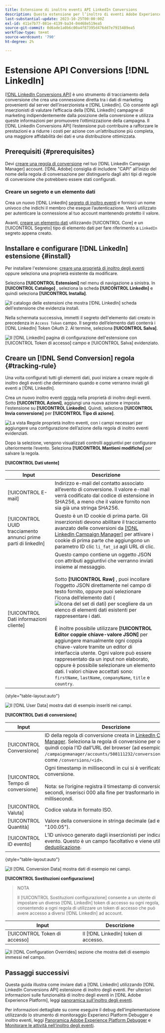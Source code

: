 ```yaml
---
title: Estensione di inoltro eventi API LinkedIn Conversions
description: Questa estensione per l’inoltro di eventi Adobe Experience Platform consente di misurare le prestazioni della campagna di marketing LinkedIn.
last-substantial-update: 2023-10-25T00:00:00Z
exl-id: 411e7b77-081e-4139-ba34-04468e519ea5
source-git-commit: 0d6ade1a0b6c00a4f87395d476dd7e7915489ea5
workflow-type: tm+mt
source-wordcount: '790'
ht-degree: 2%

---
```


# Estensione API Conversions [!DNL LinkedIn]

[[!DNL LinkedIn Conversions API]](https://learn.microsoft.com/en-us/linkedin/marketing/integrations/ads-reporting/conversions-api) è uno strumento di tracciamento della conversione che crea una connessione diretta tra i dati di marketing provenienti dal server dell’inserzionista e [!DNL LinkedIn]. Ciò consente agli inserzionisti di valutare l’efficacia della [!DNL LinkedIn] campagne di marketing indipendentemente dalla posizione della conversione e utilizza queste informazioni per promuovere l’ottimizzazione della campagna. Il [!DNL LinkedIn Conversions API] l’estensione può contribuire a rafforzare le prestazioni e a ridurre i costi per azione con un’attribuzione più completa, una maggiore affidabilità dei dati e una distribuzione ottimizzata.

## Prerequisiti {#prerequisites}

Devi [creare una regola di conversione](https://www.linkedin.com/help/lms/answer/a1657171) nel tuo [!DNL LinkedIn Campaign Manager] account. [!DNL Adobe] consiglia di includere &quot;CAPI&quot; all’inizio del nome della regola di conversazione per distinguerlo dagli altri tipi di regole di conversione che potrebbero essere stati configurati.

### Creare un segreto e un elemento dati

Crea un nuovo [!DNL LinkedIn] [segreto di inoltro eventi](../../../ui/event-forwarding/secrets.md) e fornisci un nome univoco che indichi il membro che esegue l’autenticazione. Verrà utilizzato per autenticare la connessione al tuo account mantenendo protetto il valore.

Avanti, [creare un elemento dati](../../../ui/managing-resources/data-elements.md#create-a-data-element) utilizzando [!UICONTROL Core] e un [!UICONTROL Segreto] tipo di elemento dati per fare riferimento a `LinkedIn` segreto appena creato.

## Installare e configurare [!DNL LinkedIn] estensione {#install}

Per installare l&#39;estensione: [creare una proprietà di inoltro degli eventi](../../../ui/event-forwarding/overview.md#properties) oppure seleziona una proprietà esistente da modificare.

Seleziona **[!UICONTROL Estensioni]** nel menu di navigazione a sinistra. In **[!UICONTROL Catalogo]** , seleziona la scheda **[!UICONTROL LinkedIn]** e quindi seleziona **[!UICONTROL Installa]**.

![Il catalogo delle estensioni che mostra [!DNL LinkedIn] scheda dell&#39;estensione che evidenzia install.](../../../images/extensions/server/linkedin/install-extension.png)

Nella schermata successiva, immetti il segreto dell&#39;elemento dati creato in precedenza in `Access Token` campo. Il segreto dell’elemento dati conterrà i [!DNL LinkedIn] Token OAuth 2. Al termine, seleziona **[!UICONTROL Salva]**.

![Il [!DNL LinkedIn] pagina di configurazione dell&#39;estensione con [!UICONTROL Token di accesso] campo e [!UICONTROL Salva] evidenziato.](../../../images/extensions/server/linkedin/configure-extension.png)

## Creare un [!DNL Send Conversion] regola {#tracking-rule}

Una volta configurati tutti gli elementi dati, puoi iniziare a creare regole di inoltro degli eventi che determinano quando e come verranno inviati gli eventi a [!DNL LinkedIn].

Crea un nuovo inoltro eventi [regola](../../../ui/managing-resources/rules.md) nella proprietà di inoltro degli eventi. Sotto **[!UICONTROL Azioni]**, aggiungi una nuova azione e imposta l&#39;estensione su **[!UICONTROL LinkedIn]**. Quindi, seleziona **[!UICONTROL Invia conversione]** per **[!UICONTROL Tipo di azione]**.

![La vista Regole proprietà inoltro eventi, con i campi necessari per aggiungere una configurazione dell’azione della regola di inoltro eventi evidenziati.](../../../images/extensions/server/linkedin/linkedin-event-action.png)

Dopo la selezione, vengono visualizzati controlli aggiuntivi per configurare ulteriormente l’evento. Seleziona **[!UICONTROL Mantieni modifiche]** per salvare la regola.

**[!UICONTROL Dati utente]**

| Input | Descrizione |
| --- | --- |
| [!UICONTROL E-mail] | Indirizzo e-mail del contatto associato all’evento di conversione. Il valore e-mail verrà codificato dal codice di estensione in SHA256, a meno che il valore fornito non sia già una stringa SHA256. |
| [!UICONTROL UUID tracciamento annunci prime parti di linkedIn] | Questo è un ID cookie di prima parte. Gli inserzionisti devono abilitare il tracciamento avanzato delle conversioni da [[!DNL LinkedIn Campaign Manager]](https://www.linkedin.com/help/lms/answer/a423304/enable-first-party-cookies-on-a-linkedin-insight-tag) per attivare i cookie di prima parte che aggiungono un parametro ID clic `li_fat_id` agli URL di clic. |
| [!UICONTROL Dati informazioni cliente] | Questo campo contiene un oggetto JSON con attributi aggiuntivi che verranno inviati insieme al messaggio.<br><br>Sotto **[!UICONTROL Raw]** , puoi incollare l’oggetto JSON direttamente nel campo di testo fornito, oppure puoi selezionare l’icona dell’elemento dati (![Icona del set di dati](../../../images/extensions/server/aws/data-element-icon.png)) per scegliere da un elenco di elementi dati esistenti per rappresentare i dati.<br><br>È inoltre possibile utilizzare **[!UICONTROL Editor coppie chiave-valore JSON]** per aggiungere manualmente ogni coppia chiave-valore tramite un editor di interfaccia utente. Ogni valore può essere rappresentato da un input non elaborato, oppure è possibile selezionare un elemento dati. I valori chiave accettati sono: `firstName`, `lastName`, `companyName`, `title` e `country`. |

{style="table-layout:auto"}

![Il [!DNL User Data] mostra dati di esempio inseriti nei campi.](../../../images/extensions/server/linkedin/configure-extension-user-data.png)

**[!UICONTROL Dati di conversione]**

| Input | Descrizione |
| --- | --- |
| [!UICONTROL Conversione] | ID della regola di conversione creata in [LinkedIn Campaign Manager](https://www.linkedin.com/help/lms/answer/a1657171). Seleziona la regola di conversione per ottenere l’ID, quindi copia l’ID dall’URL del browser (ad esempio, `/campaignmanager/accounts/508111232/conversions/15588877`) come `/conversions/<id>`. |
| [!UICONTROL Tempo di conversione] | Ogni timestamp in millisecondi in cui si è verificato l’evento di conversione. <br><br> Nota: se l’origine registra il timestamp di conversione in secondi, inserisci 000 alla fine per trasformarlo in millisecondi. |
| [!UICONTROL Valuta] | Codice valuta in formato ISO. |
| [!UICONTROL Quantità] | Valore della conversione in stringa decimale (ad esempio, &quot;100.05&quot;). |
| [!UICONTROL ID evento] | L’ID univoco generato dagli inserzionisti per indicare ogni evento. Questo è un campo facoltativo e viene utilizzato per [deduplicazione](https://learn.microsoft.com/en-us/linkedin/marketing/conversions/deduplication?view=li-lms-2024-02). |

{style="table-layout:auto"}

![Il [!DNL Conversion Data] mostra dati di esempio nei campi.](../../../images/extensions/server/linkedin/configure-extension-conversions-data.png)

**[!UICONTROL Sostituzioni configurazione]**

>NOTA
>
>Il [!UICONTROL Sostituzioni configurazione] consente a un utente di impostare un diverso [!DNL LinkedIn] token di accesso su ogni regola, consentendo a ogni regola di utilizzare un token di accesso che può avere accesso a diversi [!DNL LinkedIn] ad account.

| Input | Descrizione |
| --- | --- |
| [!UICONTROL Token di accesso] | Il [!DNL LinkedIn] token di accesso. |

![Il [!DNL Configuration Overrides] sezione che mostra dati di esempio immessi nel campo.](../../../images/extensions/server/linkedin/configure-extension-configuration-override.png)

## Passaggi successivi

Questa guida illustra come inviare dati a [!DNL LinkedIn] utilizzando [!DNL LinkedIn Conversions API] estensione di inoltro degli eventi. Per ulteriori informazioni sulle funzionalità di inoltro degli eventi in [!DNL Adobe Experience Platform], leggi [panoramica sull’inoltro degli eventi](../../../ui/event-forwarding/overview.md).

Per informazioni dettagliate su come eseguire il debug dell’implementazione utilizzando lo strumento di monitoraggio Experienci Platform Debugger e inoltro eventi, leggi [Panoramica Adobe Experience Platform Debugger](../../../../debugger/home.md) e [Monitorare le attività nell’inoltro degli eventi](../../../ui/event-forwarding/monitoring.md).
